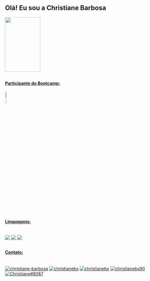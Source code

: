 ## Olá! Eu sou a Christiane Barbosa

<div>
  <a href="https://github.com/christianebs/">
  <img width="48%" height="180em" src="https://github-readme-stats.vercel.app/api?username=christianebs&show_icons=true&theme=dracula&include_all_commits=true&count_private=true" />
</div>

##

#### Participante do Bootcamp:

<img width="10%" src="https://hermes.digitalinnovation.one/tracks/01b0dd36-83ef-40f8-b52a-d542cc85727c.png" />

<br>

## 

#### Linguagens:

<div style="display: inline-block"><br>
  <img src="https://img.shields.io/badge/Java-ED8B00?style=for-the-badge&logo=java&logoColor=white">
  <img src="https://img.shields.io/badge/HTML-239120?style=for-the-badge&logo=html5&logoColor=white">
  <img src="https://img.shields.io/badge/CSS-239120?&style=for-the-badge&logo=css3&logoColor=white">
</div>

##

#### Contato:

<div><br>
  <a href="https://linkedin.com/in/christiane-barbosa" target="blank"><img align="center" src="https://img.shields.io/badge/LinkedIn-0077B5?style=for-the-badge&logo=linkedin&logoColor=white" alt="christiane-barbosa" /></a>
  <a href="mailto:christianebs90@gmail.com" target="blank"><img align="center" src="https://img.shields.io/badge/Gmail-D14836?style=for-the-badge&logo=gmail&logoColor=white" alt="christianebs" /></a>
  <a href="https://twitter.com/christianebs" target="blank"><img align="center" src="https://img.shields.io/badge/Twitter-1DA1F2?style=for-the-badge&logo=twitter&logoColor=white" alt="christianebs"/ ></a>
  <a href="https://instagram.com/christianebs90" target="blank"><img align="center" src="https://img.shields.io/badge/Instagram-E4405F?style=for-the-badge&logo=instagram&logoColor=white" alt="christianebs90" /></a>
  <a href="https://discord.gg/Christiane#8087" target="blank"><img align="center" src="https://img.shields.io/badge/Discord-7289DA?style=for-the-badge&logo=discord&logoColor=white" alt="Christiane#8087" /></a>
</div>
